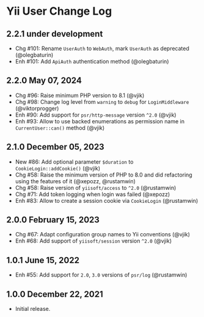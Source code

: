# Yii User Change Log

## 2.2.1 under development

- Chg #101: Rename `UserAuth` to `WebAuth`, mark `UserAuth` as deprecated (@olegbaturin)
- Enh #101: Add `ApiAuth` authentication method (@olegbaturin)

## 2.2.0 May 07, 2024

- Chg #96: Raise minimum PHP version to 8.1 (@vjik)
- Chg #98: Change log level from `warning` to `debug` for `LoginMiddleware` (@viktorprogger)
- Enh #90: Add support for `psr/http-message` version `^2.0` (@vjik)
- Enh #93: Allow to use backed enumerations as permission name in `CurrentUser::can()` method (@vjik)

## 2.1.0 December 05, 2023

- New #86: Add optional parameter `$duration` to `CookieLogin::addCookie()` (@vjik)
- Chg #58: Raise the minimum version of PHP to 8.0 and did refactoring using the features of it (@xepozz, @rustamwin)
- Chg #58: Raise version of `yiisoft/access` to `^2.0` (@rustamwin)
- Chg #71: Add token logging when login was failed (@xepozz)
- Enh #83: Allow to create a session cookie via `CookieLogin` (@rustamwin)

## 2.0.0 February 15, 2023

- Chg #67: Adapt configuration group names to Yii conventions (@vjik)
- Enh #68: Add support of `yiisoft/session` version `^2.0` (@vjik)

## 1.0.1 June 15, 2022

- Enh #55: Add support for `2.0`, `3.0` versions of `psr/log` (@rustamwin)

## 1.0.0 December 22, 2021

- Initial release.
